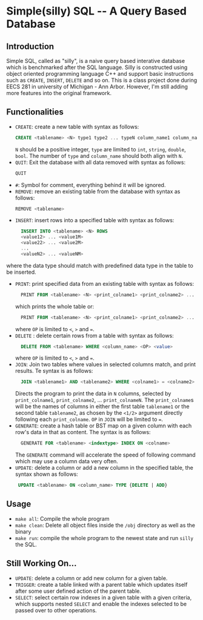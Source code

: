 # Simple(silly) SQL -- A Query Based Database
## Introduction
Simple SQL, called as "silly", is a naive query based interative database which is benchmarked after the SQL language. Silly is constructed using object oriented programming language C++ and support basic instructions such as `CREATE`, `INSERT`, `DELETE` and so on. This is a class project done during EECS 281 in university of Michigan - Ann Arbor. However, I'm still adding more features into the original framework.

## Functionalities
+ `CREATE`: create a new table with syntax as follows:
  ```SQL
  CREATE <tablename> <N> type1 type2 ... typeN column_name1 column_name2 ... column_nameN
  ```
    `N` should be a positive integer, `type` are limited to `int`, `string`, `double`, `bool`. The number of `type` and `column_name` should both align with `N`.
+ `QUIT`: Exit the database with all data removed with syntax as follows:
  ```SQL
  QUIT
  ```
+ `#`: Symbol for comment, everything behind it will be ignored.
+ `REMOVE`: remove an existing table from the database with syntax as follows:
  ```SQL
  REMOVE <tablename>
  ```
+ `INSERT`: insert rows into a specified table with syntax as follows:
  ```SQL
    INSERT INTO <tablename> <N> ROWS
    <value12> ... <value1M>
    <value22> ... <value2M>
    ...
    <valueN2> ... <valueNM>
  ```
where the data type should match with predefined data type in the table to be inserted.
+ `PRINT`: print specified data from an existing table with syntax as follows:
  ```SQL
    PRINT FROM <tablename> <N> <print_colname1> <print_colname2> ... <print_colameN> ALL
  ```
  which prints the whole table
  or:
  ```SQL
    PRINT FROM <tablename> <N> <print_colname1> <print_colname2> ... <print_colnameN> WHERE <column_name> <OP> <value>
  ```
  where `OP` is limited to `<`, `>` and `=`.
+ `DELETE` : delete certain rows from a table with syntax as follows:
  ```SQL
    DELETE FROM <tablename> WHERE <column_name> <OP> <value>
  ```
  where `OP` is limited to `<`, `>` and `=`.
+ `JOIN`: Join two tables where values in selected columns match, and print results. Te syntax is as follows:
  ```SQL
    JOIN <tablename1> AND <tablename2> WHERE <colname1> = <colname2> AND PRINT <N> <print_colname1> <1|2> <print_colname2> <1|2> ... <print_colnameN> <1|2>
  ```
  Directs the program to print the data in `N` columns, selected by `print_colname1`, `print_colname2`, … `print_colnameN`. The `print_colname`s will be the names of columns in either the first table `tablename1` or the second table `tablename2`, as chosen by the `<1/2>` argument directly following each `print_colname`. `OP` in `JOIN` will be limited to `=`.
+ `GENERATE`: create a hash table or BST map on a given column with each row's data in that as content. The syntax is as follows:
  ```SQL
    GENERATE FOR <tablename> <indextype> INDEX ON <colname>
  ```
  The `GENERATE` command will accelerate the speed of following command which may use a column data very often.
+ `UPDATE`: delete a column or add a new column in the specified table, the syntax shown as follows:
   ```SQL
    UPDATE <tablename> ON <column_name> TYPE {DELETE | ADD}
   ```

## Usage
+ `make all`: Compile the whole program
+ `make clean`: Delete all object files inside the `/obj` directory as well as the binary
+ `make run`: compile the whole program to the newest state and run `silly` the SQL.

## Still Working On...
+ `UPDATE`: delete a column or add new column for a given table.
+ `TRIGGER`: create a table linked with a parent table which updates itself after some user defined action of the parent table.
+ `SELECT`: select certain row indexes in a given table with a given criteria, which supports nested `SELECT` and enable the indexes selected to be passed over to other operations.
